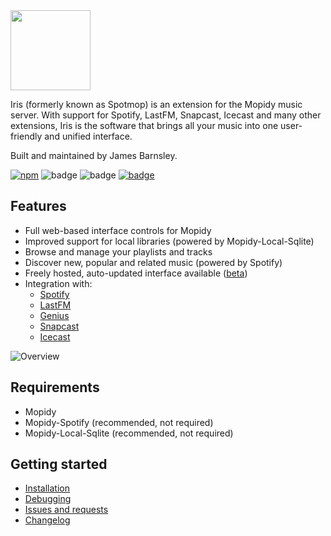 <img src="https://raw.githubusercontent.com/jaedb/iris/master/src/assets/logo.png" width="128" />

Iris (formerly known as Spotmop) is an extension for the Mopidy music server. With support for Spotify, LastFM, Snapcast, Icecast and many other extensions, Iris is the software that brings all your music into one user-friendly and unified interface.

Built and maintained by James Barnsley.

[![npm](https://img.shields.io/npm/v/mopidy-iris.svg?style=flat-square)]()
![badge](https://img.shields.io/pypi/v/mopidy-iris.svg?style=flat-square)
![badge](https://img.shields.io/badge/unique_monthly_users-4,000+-brightgreen.svg?style=flat-square)
[![badge](https://img.shields.io/badge/donate-paypal-blue.svg?style=flat-square)](https://www.paypal.com/cgi-bin/webscr?cmd=_donations&business=james%40barnsley%2enz&lc=NZ&item_name=James%20Barnsley&currency_code=USD&bn=PP%2dDonationsBF%3abtn_donate_LG%2egif%3aNonHosted)

Features
--------

* Full web-based interface controls for Mopidy
* Improved support for local libraries (powered by Mopidy-Local-Sqlite)
* Browse and manage your playlists and tracks
* Discover new, popular and related music (powered by Spotify)
* Freely hosted, auto-updated interface available ([beta](https://jaedb.github.io/Iris/#/))
* Integration with:
  * [Spotify](https://developer.spotify.com/web-api/)
  * [LastFM](https://www.last.fm/api)
  * [Genius](https://docs.genius.com/)
  * [Snapcast](https://github.com/badaix/snapcast/)
  * [Icecast](http://icecast.org/)

![Overview](https://raw.githubusercontent.com/jaedb/iris/master/screenshot.jpg)


Requirements
--------

* Mopidy
* Mopidy-Spotify (recommended, not required)
* Mopidy-Local-Sqlite (recommended, not required)

Getting started
-------

* [Installation](https://github.com/jaedb/Iris/wiki/Getting-started#installing)
* [Debugging](https://github.com/jaedb/Iris/wiki/Advanced#debugging)
* [Issues and requests](https://github.com/jaedb/Iris/wiki/Support#before-you-log-an-issue)
* [Changelog](https://github.com/jaedb/iris/releases)

